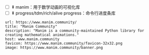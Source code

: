 - [ ] ⏬ manim：用于数学动画的可视化库
- [ ] ⏬ progress/tdm/rich/alive progress：命令行进度条库

```cardlink
url: https://www.manim.community/
title: "Manim Community"
description: "Manim is a community-maintained Python library for creating mathematical animations."
host: www.manim.community
favicon: https://www.manim.community/favicon-32x32.png
image: https://www.manim.community/banner.png
```
